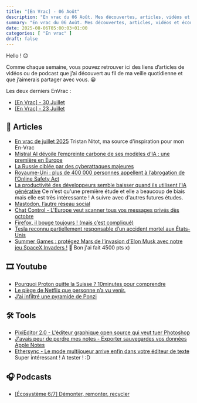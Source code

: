 ```yaml
---
title: "[En Vrac] - 06 Août"
description: "En vrac du 06 Août. Mes découvertes, articles, vidéos et écoute qui m'ont intéressé et que je veux partager."
summary: "En vrac du 06 Août. Mes découvertes, articles, vidéos et écoute qui m'ont intéressé et que je veux partager."
date: 2025-08-06T05:00:03+01:00
categories: [ "En vrac" ]
draft: false
---
```


Hello ! 😊

Comme chaque semaine, vous pouvez retrouver ici des liens d’articles de vidéos ou de podcast que j’ai découvert au fil de ma veille quotidienne et que j’aimerais partager avec vous. 😀

Les deux derniers EnVrac :
- [[En Vrac] - 30 Juillet](https://blog.victorprouff.fr/en-vracs/2025-07-30-envrac/)
- [[En Vrac] - 23 Juillet](https://blog.victorprouff.fr/en-vracs/2025-07-23-envrac/)


## 📖 Articles
- [En vrac de juillet 2025](https://www.standblog.org/blog/post/2025/07/29/En-vrac-de-juillet-2025) Tristan Nitot, ma source d'inspiration pour mon En-Vrac
- [Mistral AI dévoile l’empreinte carbone de ses modèles d’IA : une première en Europe](https://www.blog-nouvelles-technologies.fr/334812/mistral-ai-empreinte-carbone-ia-durable/)
- [La Russie ciblée par des cyberattaques majeures](https://next.ink/194119/la-russie-ciblee-par-des-cyberattaques-majeures/)
- [Royaume-Uni : plus de 400 000 personnes appellent à l’abrogation de l’Online Safety Act](https://next.ink/194130/royaume-uni-plus-de-400-000-personnes-appellent-a-labrogation-de-lonline-safety-act/)
- [La productivité des développeurs semble baisser quand ils utilisent l’IA générative](https://next.ink/192648/la-productivite-des-developpeurs-semble-baisser-quand-ils-utilisent-lia-generative/) Ce n'est qu'une première étude et elle a beaucoup de biais mais elle est très intéressante ! A suivre avec d'autres futures études.
- [Mastodon, l’autre réseau social](https://restez-curieux.ovh/2025/08/03/mastodon-lautre-reseau-social/)
- [Chat Control - L'Europe veut scanner tous vos messages privés dès octobre](https://korben.info/chat-control-europe-scan-messages.html)
- [Firefox, il bouge toujours ! (mais c’est compliqué)](https://blog.seboss666.info/2025/08/firefox-il-bouge-toujours-mais-cest-complique/)
- [Tesla reconnu partiellement responsable d’un accident mortel aux États-Unis](https://next.ink/194414/tesla-reconnu-partiellement-responsable-dun-accident-mortel-aux-etats-unis/)
- [Summer Games : protégez Mars de l’invasion d’Elon Musk avec notre jeu SpaceX Invaders !](https://next.ink/192559/olympiades-next-protegez-mars-de-linvasion-delon-musk-avec-notre-jeu-spacex-invaders/) 🤣 Bon j'ai fait 4500 pts x)


## 🎞️ Youtube
- [Pourquoi Proton quitte la Suisse ? 10minutes pour comprendre](https://www.youtube.com/watch?v=-pSdE6jjdG0)
- [Le piège de Netflix que personne n’a vu venir.](https://www.youtube.com/watch?v=DbzFtrqehtc)
- [J’ai infiltré une pyramide de Ponzi](https://www.youtube.com/watch?v=90QU1zK6kM4)


## 🛠️ Tools
- [PixiEditor 2.0 - L'éditeur graphique open source qui veut tuer Photoshop](https://korben.info/pixieditor-editeur-graphique-open-source-veut.html)
- [J'avais peur de perdre mes notes - Exporter sauvegardes vos données Apple Notes](https://korben.info/backup-sauvegarde-apple-notes.html)
- [Ethersync - Le mode multijoueur arrive enfin dans votre éditeur de texte](https://korben.info/ethersync-mode-multijoueur-p2p.html) Super intéressant ! A tester ! :D


## 🎧 Podcasts
- [[Écosystème 6/7] Démonter, remonter, recycler](https://next.ink/podcast/ecosysteme-6-7-demonter-remonter-recycler/)
